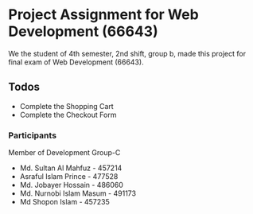 # Project Assignment for Web Development (66643)
We the student of 4th semester, 2nd shift, group b, made this project for final exam of Web Development (66643).

## Todos
- Complete the Shopping Cart
- Complete the Checkout Form

### Participants
Member of Development Group-C
- Md. Sultan Al Mahfuz - 457214
- Asraful Islam Prince - 477528
- Md. Jobayer Hossain - 486060
- Md. Nurnobi Islam Masum - 491173
- Md Shopon Islam - 457235